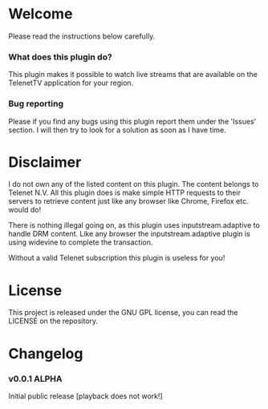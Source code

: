 # Welcome #

Please read the instructions below carefully.

### What does this plugin do? ###
This plugin makes it possible to watch live streams that are available on
the TelenetTV application for your region.

### Bug reporting ###
Please if you find any bugs using this plugin report them under the 'Issues' section.
I will then try to look for a solution as soon as I have time.

# Disclaimer #
I do not own any of the listed content on this plugin. The content belongs to Telenet N.V.
All this plugin does is make simple HTTP requests to their servers to retrieve content
just like any browser like Chrome, Firefox etc. would do!

There is nothing illegal going on, as this plugin uses inputstream.adaptive to handle DRM content.
Like any browser the inputstream.adaptive plugin is using widevine to complete the transaction.

Without a valid Telenet subscription this plugin is useless for you!

# License #
This project is released under the GNU GPL license, you can read the LICENSE on the repository.

# Changelog #

### v0.0.1 ALPHA
Initial public release [playback does not work!]